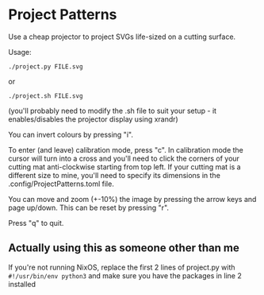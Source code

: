 # Project Patterns

Use a cheap projector to project SVGs life-sized on a cutting surface.

Usage:

```./project.py FILE.svg```

or

```./project.sh FILE.svg```

(you'll probably need to modify the .sh file to suit your setup - it enables/disables the projector display using xrandr)

You can invert colours by pressing "i".

To enter (and leave) calibration mode, press "c".
In calibration mode the cursor will turn into a cross and you'll need to click the corners of your cutting mat anti-clockwise starting from top left.
If your cutting mat is a different size to mine, you'll need to specify its dimensions in the .config/ProjectPatterns.toml file.

You can move and zoom (+-10%) the image by pressing the arrow keys and page up/down.
This can be reset by pressing "r".

Press "q" to quit.


## Actually using this as someone other than me

If you're not running NixOS, replace the first 2 lines of project.py with ```#!/usr/bin/env python3``` and make sure you have the packages in line 2 installed
